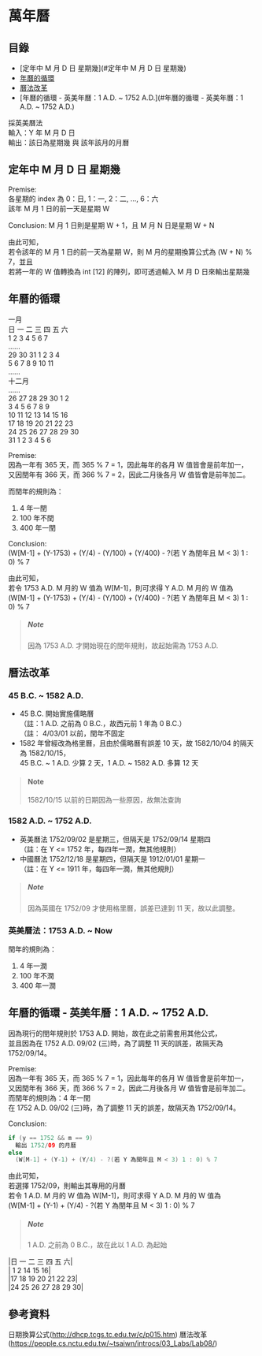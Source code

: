 # 萬年曆

## 目錄

- [定年中 M 月 D 日 星期幾](#定年中 M 月 D 日 星期幾)
- [年曆的循環](#年曆的循環)
- [曆法改革](#曆法改革)
- [年曆的循環 - 英美年曆：1 A.D. ~ 1752 A.D.](#年曆的循環 - 英美年曆：1 A.D. ~ 1752 A.D.)

採英美曆法  
輸入：Y 年 M 月 D 日  
輸出：該日為星期幾 與 該年該月的月曆  

## 定年中 M 月 D 日 星期幾

Premise:  
各星期的 index 為 0：日, 1：一, 2：二, ..., 6：六  
該年 M 月 1 日的前一天是星期 W

Conclusion:
M 月 1 日則是星期 W + 1，且 M 月 N 日是星期 W + N  

由此可知，  
若令該年的 M 月 1 日的前一天為星期 W，則 M 月的星期換算公式為 (W + N) % 7，並且  
若將一年的 W 值轉換為 int [12] 的陣列，即可透過輸入 M 月 D 日來輸出星期幾  

## 年曆的循環

一月  
日 一 二 三 四 五 六  
1  2  3  4  5  6  7  
......  
29 30 31 1  2  3  4  
5  6  7  8  9  10 11  
......  
十二月  
......  
26 27 28 29 30 1  2  
3  4  5  6  7  8  9  
10 11 12 13 14 15 16  
17 18 19 20 21 22 23  
24 25 26 27 28 29 30  
31 1  2  3  4  5  6  

Premise:  
因為一年有 365 天，而 365 % 7 = 1，因此每年的各月 W 值皆會是前年加一，  
又因閏年有 366 天，而 366 % 7 = 2，因此二月後各月 W 值皆會是前年加二。

而閏年的規則為：

1. 4 年一閏
2. 100 年不閏
3. 400 年一閏

Conclusion:  
(W[M-1] + (Y-1753) + (Y/4) - (Y/100) + (Y/400) - ?(若 Y 為閏年且 M < 3) 1 : 0) % 7

由此可知，  
若令 1753 A.D. M 月的 W 值為 W[M-1]，則可求得 Y A.D. M 月的 W 值為  
(W[M-1] + (Y-1753) + (Y/4) - (Y/100) + (Y/400) - ?(若 Y 為閏年且 M < 3) 1 : 0) % 7

> ##### Note
> 因為 1753 A.D. 才開始現在的閏年規則，故起始需為 1753 A.D.

## 曆法改革

### 45 B.C. ~ 1582 A.D.

- 45 B.C. 開始實施儒略曆  
  （註：1 A.D. 之前為 0 B.C.，故西元前 1 年為 0 B.C.）  
  （註： 4/03/01 以前，閏年不固定
- 1582 年曾經改為格里曆，且由於儒略曆有誤差 10 天，故 1582/10/04 的隔天為 1582/10/15，  
  45 B.C. ~ 1 A.D. 少算 2 天，1 A.D. ~ 1582 A.D. 多算 12 天

> #### Note
> 1582/10/15 以前的日期因為一些原因，故無法查詢

### 1582 A.D. ~ 1752 A.D.

- 英美曆法 1752/09/02 是星期三，但隔天是 1752/09/14 星期四  
  （註：在 Y <= 1752 年，每四年一潤，無其他規則）
- 中國曆法 1752/12/18 是星期四，但隔天是 1912/01/01 星期一  
  （註：在 Y <= 1911 年，每四年一潤，無其他規則）

> ##### Note
> 因為英國在 1752/09 才使用格里曆，誤差已達到 11 天，故以此調整。

### 英美曆法：1753 A.D. ~ Now

閏年的規則為：

1. 4 年一潤
2. 100 年不潤
3. 400 年一潤

## 年曆的循環 - 英美年曆：1 A.D. ~ 1752 A.D.

因為現行的閏年規則於 1753 A.D. 開始，故在此之前需套用其他公式，  
並且因為在 1752 A.D. 09/02 (三)時，為了調整 11 天的誤差，故隔天為 1752/09/14。

Premise:  
因為一年有 365 天，而 365 % 7 = 1，因此每年的各月 W 值皆會是前年加一，  
又因閏年有 366 天，而 366 % 7 = 2，因此二月後各月 W 值皆會是前年加二。  
而閏年的規則為：4 年一閏  
在 1752 A.D. 09/02 (三)時，為了調整 11 天的誤差，故隔天為 1752/09/14。

Conclusion:

```java
if (y == 1752 && m == 9)
  輸出 1752/09 的月曆
else
  (W[M-1] + (Y-1) + (Y/4) - ?(若 Y 為閏年且 M < 3) 1 : 0) % 7
```

由此可知，  
若選擇 1752/09，則輸出其專用的月曆  
若令 1 A.D. M 月的 W 值為 W[M-1]，則可求得 Y A.D. M 月的 W 值為  
(W[M-1] + (Y-1) + (Y/4) - ?(若 Y 為閏年且 M < 3) 1 : 0) % 7


> ##### Note
> 1 A.D. 之前為 0 B.C.，故在此以 1 A.D. 為起始

|日 一 二 三 四 五 六|  
|      1  2  14 15 16|  
|17 18 19 20 21 22 23|  
|24 25 26 27 28 29 30|

## 參考資料

日期換算公式(http://dhcp.tcgs.tc.edu.tw/c/p015.htm)
曆法改革(https://people.cs.nctu.edu.tw/~tsaiwn/introcs/03_Labs/Lab08/)
